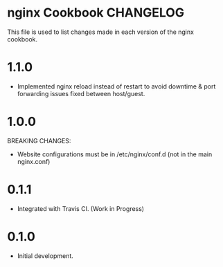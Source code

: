 # nginx Cookbook CHANGELOG

This file is used to list changes made in each version of the nginx cookbook.

# 1.1.0

- Implemented nginx reload instead of restart to avoid downtime & port forwarding issues fixed between host/guest.

# 1.0.0

BREAKING CHANGES:

- Website configurations must be in /etc/nginx/conf.d (not in the main nginx.conf)

# 0.1.1

- Integrated with Travis CI. (Work in Progress)

# 0.1.0

- Initial development.
